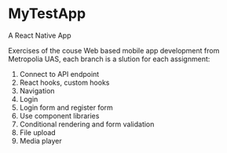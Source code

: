 # MyTestApp
A React Native App

Exercises of the couse Web based mobile app development from Metropolia UAS, each branch is a slution for each assignment:
1. Connect to API endpoint
2. React hooks, custom hooks
3. Navigation
4. Login
5. Login form and register form
6. Use component libraries
7. Conditional rendering and form validation
8. File upload
9. Media player
